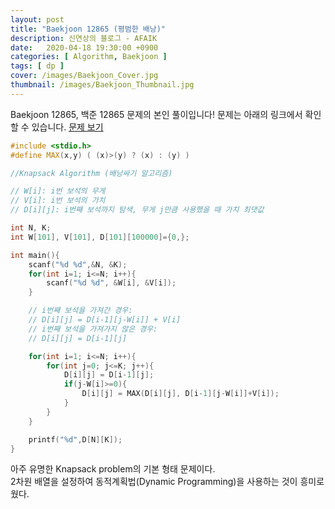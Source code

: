 ```yaml
---
layout: post
title: "Baekjoon 12865 (평범한 배낭)"
description: 신연상의 블로그 - AFAIK
date:   2020-04-18 19:30:00 +0900
categories: [ Algorithm, Baekjoon ]
tags: [ dp ]
cover: /images/Baekjoon_Cover.jpg
thumbnail: /images/Baekjoon_Thumbnail.jpg
---
```


Baekjoon 12865, 백준 12865 문제의 본인 풀이입니다!
문제는 아래의 링크에서 확인할 수 있습니다.
[문제 보기][prob]
<!-- more -->
``` c++
#include <stdio.h>
#define MAX(x,y) ( (x)>(y) ? (x) : (y) )

//Knapsack Algorithm (배낭싸기 알고리즘)

// W[i]: i번 보석의 무게
// V[i]: i번 보석의 가치
// D[i][j]: i번째 보석까지 탐색, 무게 j만큼 사용했을 때 가치 최댓값

int N, K;
int W[101], V[101], D[101][100000]={0,};

int main(){
    scanf("%d %d",&N, &K);
    for(int i=1; i<=N; i++){
        scanf("%d %d", &W[i], &V[i]);
    }

    // i번째 보석을 가져간 경우:
    // D[i][j] = D[i-1][j-W[i]] + V[i]
    // i번째 보석을 가져가지 않은 경우:
    // D[i][j] = D[i-1][j]

    for(int i=1; i<=N; i++){
        for(int j=0; j<=K; j++){
            D[i][j] = D[i-1][j];
            if(j-W[i]>=0){
                D[i][j] = MAX(D[i][j], D[i-1][j-W[i]]+V[i]);
            }
        }
    }

    printf("%d",D[N][K]);
}
```

아주 유명한 Knapsack problem의 기본 형태 문제이다.  
2차원 배열을 설정하여 동적계획법(Dynamic Programming)을 사용하는 것이 흥미로웠다.


[prob]: https://www.acmicpc.net/problem/12865